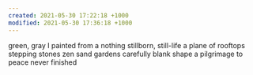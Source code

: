 ```yaml
---
created: 2021-05-30 17:22:18 +1000
modified: 2021-05-30 17:36:18 +1000
---
```


green, gray
I painted from a nothing
stillborn, still-life
a plane of rooftops
stepping stones
zen sand gardens carefully blank
shape a pilgrimage to peace
never finished
